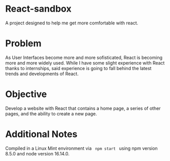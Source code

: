 # React-sandbox
A project designed to help me get more comfortable with react. 

# Problem
As User Interfaces become more and more sofisticated, React is becoming more and more widely used. While I have some slight experience with React thanks to internships, said experience is going to fall behind the latest trends and developments of React. 

# Objective
Develop a website with React that contains a home page, a series of other pages, and the ability to create a new page. 

# Additional Notes
Compiled in a Linux Mint environment via <code> npm start </code> using npm version 8.5.0 and node version 16.14.0.
